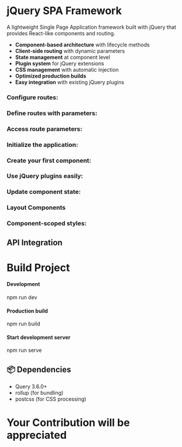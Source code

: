 # jQuery SPA Framework

A lightweight Single Page Application framework built with jQuery that provides React-like components and routing.



- **Component-based architecture** with lifecycle methods
- **Client-side routing** with dynamic parameters
- **State management** at component level
- **Plugin system** for jQuery extensions
- **CSS management** with automatic injection
- **Optimized production builds**
- **Easy integration** with existing jQuery plugins



### Configure routes:
### Define routes with parameters:
### Access route parameters:
### Initialize the application:
### Create your first component:
### Use jQuery plugins easily:
### Update component state:
### Layout Components
### Component-scoped styles:
## API Integration


# Build Project 

#### Development
npm run dev

#### Production build
npm run build

#### Start development server
npm run serve


## 📦 Dependencies
- Query 3.6.0+
- rollup (for bundling)
- postcss (for CSS processing)


# Your Contribution will be appreciated